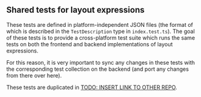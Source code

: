 ## Shared tests for layout expressions

These tests are defined in platform-independent JSON files (the format of which is
described in the `TestDescription` type in `index.test.ts`). The goal of these tests
is to provide a cross-platform test suite which runs the same tests on both the
frontend and backend implementations of layout expressions.

For this reason, it is very important to sync any changes in these tests with the
corresponding test collection on the backend (and port any changes from there
over here).

These tests are duplicated in [TODO: INSERT LINK TO OTHER REPO](https://github.com/Altinn).
